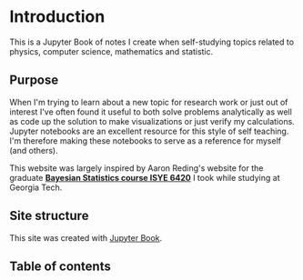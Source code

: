 # Introduction
This is a Jupyter Book of notes I create when self-studying topics related to physics, computer science, mathematics and statistic. 

## Purpose

When I'm trying to learn about a new topic for research work or just out of interest I've often found it useful to both solve problems analytically as well as code up the solution to make visualizations or just verify my calculations. Jupyter notebooks are an excellent resource for this style of self teaching. I'm therefore making these notebooks to serve as a reference for myself (and others).

This website was largely inspired by Aaron Reding's website for the graduate [**Bayesian Statistics course ISYE 6420**](https://areding.github.io/6420-pymc/intro.html) I took while studying at Georgia Tech.

## Site structure
This site was created with [Jupyter Book](https://jupyterbook.org/en/stable/intro.html).

## Table of contents

```{tableofcontents}
```
